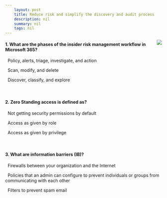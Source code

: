 ```yaml
---
    layout: post
    title: Reduce risk and simplify the discovery and audit process 
    description: nil
    summary: nil
    tags: nil
---
```



 <a target="_blank" href="https://docs.microsoft.com/en-us/learn/modules/reduce-risk-simplify-discovery-audit-process/9-knowledge-check/"><i class="fas fa-external-link-alt"></i> </a>
 <img align="right" src="https://docs.microsoft.com/en-us/learn/achievements/reduce-risk-and-simplify-the-discovery-and-audit-process.svg">
####  1. What are the phases of the insider risk management workflow in Microsoft 365?


<i class='fas fa-check-square' style='color: Dodgerblue;'></i> &nbsp;&nbsp;Policy, alerts, triage, investigate, and action

<i class='far fa-square'></i> &nbsp;&nbsp;Scan, modify, and delete

<i class='far fa-square'></i> &nbsp;&nbsp;Discover, classify, and explore
<br />
<br />
<br />

####  2. Zero Standing access is defined as?


<i class='fas fa-check-square' style='color: Dodgerblue;'></i> &nbsp;&nbsp;Not getting security permissions by default

<i class='far fa-square'></i> &nbsp;&nbsp;Access as given by role

<i class='far fa-square'></i> &nbsp;&nbsp;Access as given by privilege
<br />
<br />
<br />

####  3. What are information barriers (IB)?


<i class='far fa-square'></i> &nbsp;&nbsp;Firewalls between your organization and the Internet

<i class='fas fa-check-square' style='color: Dodgerblue;'></i> &nbsp;&nbsp;Policies that an admin can configure to prevent individuals or groups from communicating with each other

<i class='far fa-square'></i> &nbsp;&nbsp;Filters to prevent spam email
<br />
<br />
<br />
